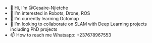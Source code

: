 - 👋 Hi, I’m @Cesaire-Njietche
- 👀 I’m interested in Robots, Drone, ROS
- 🌱 I’m currently learning Octomap
- 💞️ I’m looking to collaborate on SLAM with Deep Learning projects including PhD projects
- 📫 How to reach me Whatsapp: +237678967553 

<!---
Cesaire-Njietche/Cesaire-Njietche is a ✨ special ✨ repository because its `README.md` (this file) appears on your GitHub profile.
You can click the Preview link to take a look at your changes.
--->
